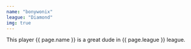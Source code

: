```yaml
---
name: "bonywonix"
league: "Diamond"
img: true
---
```


This player {{ page.name }} is a great dude in {{ page.league }} league.
